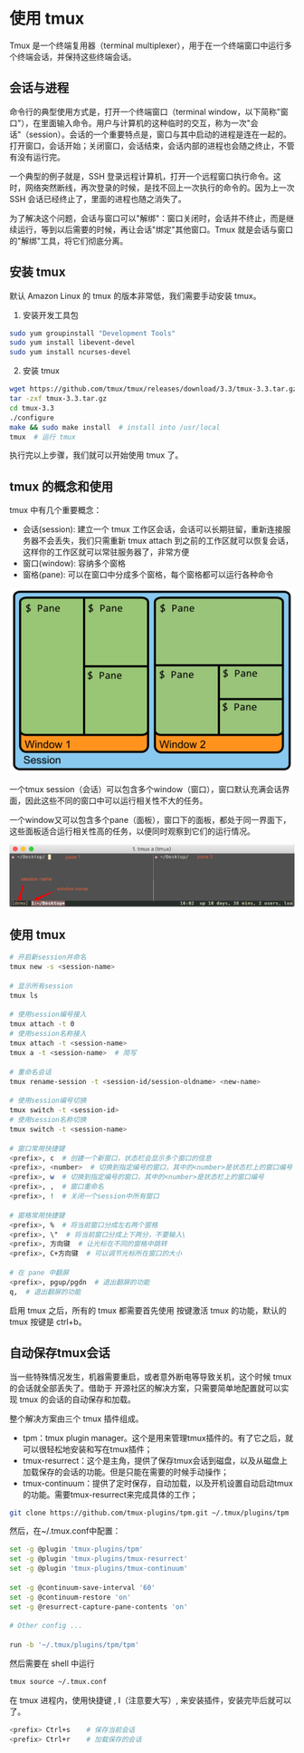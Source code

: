 # 使用 tmux

Tmux 是一个终端复用器（terminal multiplexer），用于在一个终端窗口中运行多个终端会话，并保持这些终端会话。

## 会话与进程
命令行的典型使用方式是，打开一个终端窗口（terminal window，以下简称"窗口"），在里面输入命令。用户与计算机的这种临时的交互，称为一次"会话"（session）。会话的一个重要特点是，窗口与其中启动的进程是连在一起的。打开窗口，会话开始；关闭窗口，会话结束，会话内部的进程也会随之终止，不管有没有运行完。

一个典型的例子就是，SSH 登录远程计算机，打开一个远程窗口执行命令。这时，网络突然断线，再次登录的时候，是找不回上一次执行的命令的。因为上一次 SSH 会话已经终止了，里面的进程也随之消失了。

为了解决这个问题，会话与窗口可以"解绑"：窗口关闭时，会话并不终止，而是继续运行，等到以后需要的时候，再让会话"绑定"其他窗口。Tmux 就是会话与窗口的"解绑"工具，将它们彻底分离。

## 安装 tmux
默认 Amazon Linux 的 tmux 的版本非常低，我们需要手动安装 tmux。
1. 安装开发工具包
```bash
sudo yum groupinstall "Development Tools"
sudo yum install libevent-devel
sudo yum install ncurses-devel
```
2. 安装 tmux
```bash
wget https://github.com/tmux/tmux/releases/download/3.3/tmux-3.3.tar.gz
tar -zxf tmux-3.3.tar.gz
cd tmux-3.3
./configure
make && sudo make install  # install into /usr/local
tmux  # 运行 tmux
```

执行完以上步骤，我们就可以开始使用 tmux 了。

## tmux 的概念和使用
tmux 中有几个重要概念：
- 会话(session): 建立一个 tmux 工作区会话，会话可以长期驻留，重新连接服务器不会丢失，我们只需重新 tmux attach 
到之前的工作区就可以恢复会话，这样你的工作区就可以常驻服务器了，非常方便 
- 窗口(window): 容纳多个窗格 
- 窗格(pane): 可以在窗口中分成多个窗格，每个窗格都可以运行各种命令

![tmux概念](../img/Tmux_01.png)

一个tmux session（会话）可以包含多个window（窗口），窗口默认充满会话界面，因此这些不同的窗口中可以运行相关性不大的任务。

一个window又可以包含多个pane（面板），窗口下的面板，都处于同一界面下，这些面板适合运行相关性高的任务，以便同时观察到它们的运行情况。

![tmux关联](../img/Tmux_02.png)

## 使用 tmux
```bash
# 开启新session并命名
tmux new -s <session-name>

# 显示所有session
tmux ls

# 使用session编号接入
tmux attach -t 0
# 使用session名称接入
tmux attach -t <session-name>
tmux a -t <session-name>  # 简写

# 重命名会话
tmux rename-session -t <session-id/session-oldname> <new-name>

# 使用session编号切换
tmux switch -t <session-id>
# 使用session名称切换
tmux switch -t <session-name>

# 窗口常用快捷键
<prefix>, c  # 创建一个新窗口，状态栏会显示多个窗口的信息
<prefix>, <number>  # 切换到指定编号的窗口，其中的<number>是状态栏上的窗口编号
<prefix>, w  # 切换到指定编号的窗口，其中的<number>是状态栏上的窗口编号
<prefix>, ,  # 窗口重命名
<prefix>, !  # 关闭一个session中所有窗口

# 窗格常用快捷键
<prefix>, %  # 将当前窗口分成左右两个窗格
<prefix>, \"  # 将当前窗口分成上下两分，不要输入\
<prefix>, 方向键  # 让光标在不同的窗格中跳转 
<prefix>, C+方向键  # 可以调节光标所在窗口的大小 

# 在 pane 中翻屏
<prefix>, pgup/pgdn  # 退出翻屏的功能
q,  # 退出翻屏的功能
```
启用 tmux 之后，所有的 tmux 都需要首先使用 <prefix> 按键激活 tmux 的功能，默认的 tmux <prefix> 按键是 ctrl+b。

## 自动保存tmux会话
当一些特殊情况发生，机器需要重启，或者意外断电等导致关机，这个时候 tmux 的会话就全部丢失了。借助于
开源社区的解决方案，只需要简单地配置就可以实现 tmux 的会话的自动保存和加载。

整个解决方案由三个 tmux 插件组成。

- tpm：tmux plugin manager。这个是用来管理tmux插件的。有了它之后，就可以很轻松地安装和写在tmux插件；
- tmux-resurrect：这个是主角，提供了保存tmux会话到磁盘，以及从磁盘上加载保存的会话的功能。但是只能在需要的时候手动操作；
- tmux-continuum：提供了定时保存，自动加载，以及开机设置自动启动tmux的功能。需要tmux-resurrect来完成具体的工作；

```bash
git clone https://github.com/tmux-plugins/tpm.git ~/.tmux/plugins/tpm
```
然后，在~/.tmux.conf中配置：
```bash
set -g @plugin 'tmux-plugins/tpm'
set -g @plugin 'tmux-plugins/tmux-resurrect'
set -g @plugin 'tmux-plugins/tmux-continuum'

set -g @continuum-save-interval '60'
set -g @continuum-restore 'on'
set -g @resurrect-capture-pane-contents 'on'

# Other config ...

run -b '~/.tmux/plugins/tpm/tpm'
```

然后需要在 shell 中运行
```bash
tmux source ~/.tmux.conf
```
在 tmux 进程内，使用快捷键 <prefix>, I（注意要大写）, 来安装插件，安装完毕后就可以了。
```bash
<prefix> Ctrl+s    # 保存当前会话
<prefix> Ctrl+r    # 加载保存的会话
```